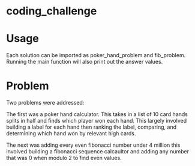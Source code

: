# coding_challenge
# Usage

Each solution can be imported as poker_hand_problem and fib_problem. Running the main function will also print out the answer values.


# Problem

Two problems were addressed:

The first was a poker hand calculator. This takes in a list of 10 card hands splits in half and finds which player won each hand. This largely involved building a label for each hand then ranking the label, comparing, and determining which hand won by relevant high cards. 

The next was adding every even fibonacci number under 4 million this involved building a fibonacci sequence calcaultor and adding any number that was 0 when modulo 2 to find even values.
